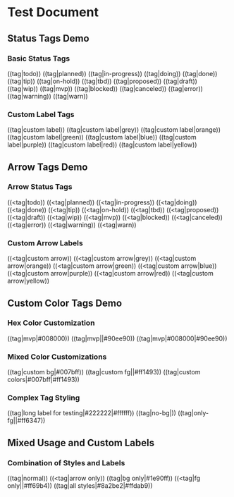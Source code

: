 # Test Document

## Status Tags Demo

### Basic Status Tags

<!-- Status tags with default colors -->

((tag|todo)) ((tag|planned)) ((tag|in-progress)) ((tag|doing)) ((tag|done)) ((tag|tip)) ((tag|on-hold)) ((tag|tbd)) ((tag|proposed)) ((tag|draft)) ((tag|wip)) ((tag|mvp)) ((tag|blocked)) ((tag|canceled)) ((tag|error)) ((tag|warning)) ((tag|warn))

### Custom Label Tags

<!-- Tags with custom labels and default colors -->

((tag|custom label)) ((tag|custom label|grey)) ((tag|custom label|orange)) ((tag|custom label|green)) ((tag|custom label|blue)) ((tag|custom label|purple)) ((tag|custom label|red)) ((tag|custom label|yellow))

## Arrow Tags Demo

### Arrow Status Tags

<!-- Arrow-style tags with default colors -->

((<tag|todo)) ((<tag|planned)) ((<tag|in-progress)) ((<tag|doing)) ((<tag|done)) ((<tag|tip)) ((<tag|on-hold)) ((<tag|tbd)) ((<tag|proposed)) ((<tag|draft)) ((<tag|wip)) ((<tag|mvp)) ((<tag|blocked)) ((<tag|canceled)) ((<tag|error)) ((<tag|warning)) ((<tag|warn))

### Custom Arrow Labels

<!-- Arrow tags with custom labels and default colors -->

((<tag|custom arrow)) ((<tag|custom arrow|grey)) ((<tag|custom arrow|orange)) ((<tag|custom arrow|green)) ((<tag|custom arrow|blue)) ((<tag|custom arrow|purple)) ((<tag|custom arrow|red)) ((<tag|custom arrow|yellow))

## Custom Color Tags Demo

### Hex Color Customization

<!-- Tags with custom background and foreground colors -->

((tag|mvp|#008000)) ((tag|mvp||#90ee90)) ((tag|mvp|#008000|#90ee90))

### Mixed Color Customizations

<!-- Demonstrates various combinations of custom background and foreground colors -->

((tag|custom bg|#007bff)) ((tag|custom fg||#ff1493)) ((tag|custom colors|#007bff|#ff1493))

### Complex Tag Styling

<!-- Examples with specific styling combinations to test edge cases -->

((tag|long label for testing|#222222|#ffffff))
((tag|no-bg|)) ((tag|only-fg||#ff6347))

## Mixed Usage and Custom Labels

### Combination of Styles and Labels

<!-- Tests various combinations of arrows, custom colors, and labels -->

((tag|normal)) ((<tag|arrow only)) ((tag|bg only|#1e90ff)) ((<tag|fg only||#ff69b4)) ((tag|all styles|#8a2be2|#ffdab9))
